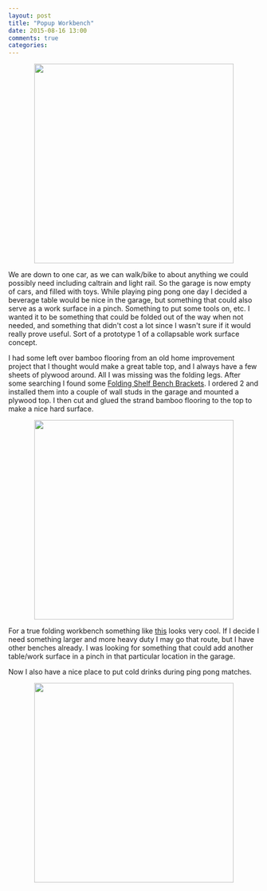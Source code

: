 ```yaml
---
layout: post
title: "Popup Workbench"
date: 2015-08-16 13:00
comments: true
categories:
---
```


<img src="//s3.amazonaws.com/rwx-blog/popup_workbench1.JPG"  style="height: 400px; display: block; margin: auto;">

We are down to one car, as we can walk/bike to about anything we could possibly need including caltrain and light rail. So the garage is now empty of cars, and filled with toys. While playing ping pong one day I decided a beverage table would be nice in the garage, but something that could also serve as a work surface in a pinch. Something to put some tools on, etc. I wanted it to be something that could be folded out of the way when not needed, and something that didn't cost a lot since I wasn't sure if it would really prove useful. Sort of a prototype 1 of a collapsable work surface concept.

I had some left over bamboo flooring from an old home improvement project that I thought would make a great table top, and I always have a few sheets of plywood around. All I was missing was the folding legs. After some searching I found some <a href="http://www.amazon.com/gp/product/B00LGBZC4G" target="_blank">Folding Shelf Bench Brackets</a>. I ordered 2 and installed them into a couple of wall studs in the garage and mounted a plywood top. I then cut and glued the strand bamboo flooring to the top to make a nice hard surface. 

<img src="//s3.amazonaws.com/rwx-blog/popup_workbench2.JPG"  style="height: 400px; display: block; margin: auto;">

For a true folding workbench something like <a href="http://goo.gl/lXKgtQ" target="_blank">this</a> looks very cool. If I decide I need something larger and more heavy duty I may go that route, but I have other benches already. I was looking for something that could add another table/work surface in a pinch in that particular location in the garage.

Now I also have a nice place to put cold drinks during ping pong matches. 

<img src="//s3.amazonaws.com/rwx-blog/popup_workbench3.JPG"  style="height: 400px; display: block; margin: auto;">
